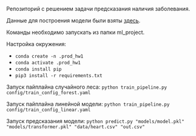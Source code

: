 Репозиторий с решением задачи предсказания наличия заболевания.

Данные для построения модели были взяты [здесь](https://www.kaggle.com/ronitf/heart-disease-uci).

Команды необходимо запускать из папки ml_project.

Настройка окружения:
* ```conda create -n .prod_hw1```
* ```conda activate .prod_hw1```
* ```conda install pip```
* ```pip3 install -r requirements.txt```

Запуск пайплайна случайного леса:
```python train_pipeline.py config/train_config_forest.yaml```

Запуск пайплайна линейной модели:
```python train_pipeline.py config/train_config_linear.yaml```

Запуск предсказания модели:
```python predict.py "models/model.pkl" "models/transformer.pkl" "data/heart.csv" "out.csv"```
